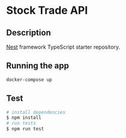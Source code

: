 # Stock Trade API



## Description

[Nest](https://github.com/nestjs/nest) framework TypeScript starter repository.

## Running the app

```bash
docker-compose up
```

## Test


```bash
# install dependencies
$ npm install
# run tests
$ npm run test
```

